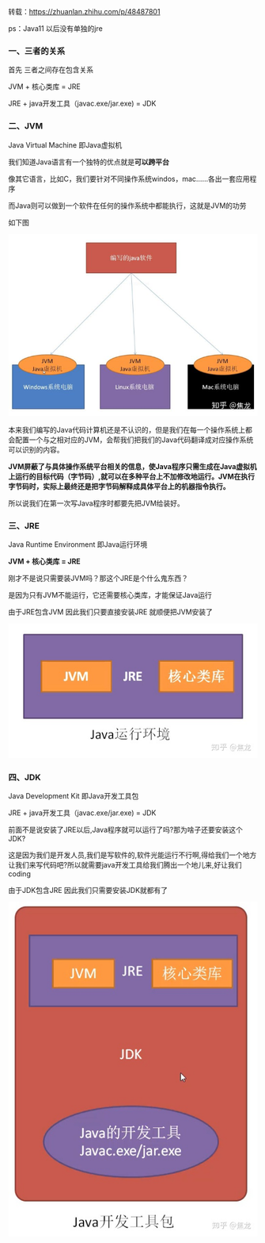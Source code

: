 转载：https://zhuanlan.zhihu.com/p/48487801

ps：Java11 以后没有单独的jre

### 一、三者的关系

首先 三者之间存在包含关系

JVM + 核心类库 = JRE

JRE + java开发工具（javac.exe/jar.exe) = JDK

### 二、JVM

Java Virtual Machine 即Java虚拟机

我们知道Java语言有一个独特的优点就是**可以跨平台**

像其它语言，比如C，我们要针对不同操作系统windos，mac……各出一套应用程序

而Java则可以做到一个软件在任何的操作系统中都能执行，这就是JVM的功劳

如下图

![0b719d4955d943a8b309193def53e6e](0.JVM、JRE和JDK的区别和联系.assets/0b719d4955d943a8b309193def53e6e.jpg)

本来我们编写的Java代码计算机还是不认识的，但是我们在每一个操作系统上都会配置一个与之相对应的JVM，会帮我们把我们的Java代码翻译成对应操作系统可以识别的内容。

**JVM屏蔽了与具体操作系统平台相关的信息，使Java程序只需生成在Java虚拟机上运行的目标代码（字节码）,就可以在多种平台上不加修改地运行。JVM在执行字节码时，实际上最终还是把字节码解释成具体平台上的机器指令执行。**

所以说我们在第一次写Java程序时都要先把JVM给装好。

### 三、JRE

Java Runtime Environment 即Java运行环境

**JVM + 核心类库 = JRE**

刚才不是说只需要装JVM吗？那这个JRE是个什么鬼东西？

是因为只有JVM不能运行，它还需要核心类库，才能保证Java运行

由于JRE包含JVM 因此我们只要直接安装JRE 就顺便把JVM安装了

![57e0985ce96de5c4f94773cb52de136](0.JVM、JRE和JDK的区别和联系.assets/57e0985ce96de5c4f94773cb52de136.jpg)

### 四、JDK

Java Development Kit 即Java开发工具包

JRE + java开发工具（javac.exe/jar.exe) = JDK

前面不是说安装了JRE以后,Java程序就可以运行了吗?那为啥子还要安装这个JDK?

这是因为我们是开发人员,我们是写软件的,软件光能运行不行啊,得给我们一个地方让我们来写代码吧?所以就需要java开发工具给我们腾出一个地儿来,好让我们coding

由于JDK包含JRE 因此我们只需要安装JDK就都有了

![9e446e96ba05c6f08cc84b294fc4a7b](0.JVM、JRE和JDK的区别和联系.assets/9e446e96ba05c6f08cc84b294fc4a7b.jpg)